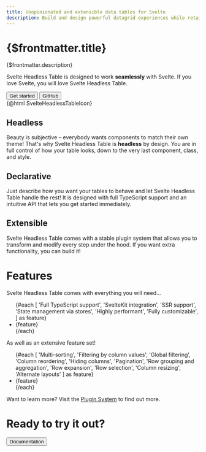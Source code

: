 ```yaml
---
title: Unopinionated and extensible data tables for Svelte
description: Build and design powerful datagrid experiences while retaining 100% control over styles and markup.
---
```


<div class="max-w-5xl p-4 mx-auto relative">

<div class="md:mr-[25%]">

# {$frontmatter.title}

{$frontmatter.description}

Svelte Headless Table is designed to work **seamlessly** with Svelte. If you love Svelte, you will love Svelte Headless Table.

<div class="flex justify-center gap-4">
  <Button size="lg" href="/docs">Get started</Button>
  <Button size="lg" variant="unfilled" href="https://github.com/bryanmylee/svelte-headless-table">
    GitHub
  </Button>
</div>

</div>

<script>
  import SvelteHeadlessTableIcon from '$img/svelte-headless-table.svg?raw';
</script>

<div class="wh-1/2 ml-auto mr-[-25%] mt-[-50%] opacity-20 mix-blend-darken pointer-events-none hidden md:block">
  {@html SvelteHeadlessTableIcon}
</div>

## Headless

Beauty is subjective – everybody wants components to match their own theme! That's why Svelte Headless Table is **headless** by design. You are in full control of how your table looks, down to the very last component, class, and style.

## Declarative

Just describe how you want your tables to behave and let Svelte Headless Table handle the rest! It is designed with full TypeScript support and an intuitive API that lets you get started immediately.

## Extensible

Svelte Headless Table comes with a stable plugin system that allows you to transform and modify every step under the hood. If you want extra functionality, you can build it!

</div>

<div class="max-w-5xl p-4 mx-auto mt-10">

# Features

Svelte Headless Table comes with everything you will need...

<script>
  import CheckIcon from '~icons/ic/round-check-circle-outline'
</script>

<ul class="grid text-sm md:text-base grid-cols-2 gap-2 p-0 lg:grid-cols-3">
  {#each [
    'Full TypeScript support', 'SvelteKit integration', 'SSR support',
    'State management via stores', 'Highly performant', 'Fully customizable',
  ] as feature}
    <li class="flex gap-2 items-center m-0 list-none">
      <CheckIcon class="text-green-400 wh-7 min-wh-7"/> {feature}
    </li>
  {/each}
</ul>

As well as an extensive feature set!

<ul class="grid text-sm md:text-base grid-cols-2 gap-2 p-0 lg:grid-cols-3">
  {#each [
    'Multi-sorting', 'Filtering by column values', 'Global filtering',
    'Column reordering', 'Hiding columns', 'Pagination',
    'Row grouping and aggregation', 'Row expansion',
    'Row selection', 'Column resizing', 'Alternate layouts'
  ] as feature}
    <li class="flex gap-2 items-center m-0 list-none">
      <CheckIcon class="text-green-400 wh-7 min-wh-7"/> {feature}
    </li>
  {/each}
</ul>

Want to learn more? Visit the [Plugin System](./docs/plugins/overview.md) to find out more.

<h1 class="text-center mt-36 mb-12">Ready to try it out?</h1>
<div class="flex justify-center" >
  <Button size="lg" href="/docs">Documentation</Button>
</div>

</div>

<div class="mt-40" />
